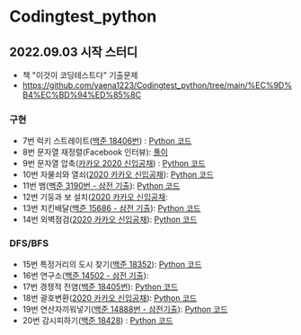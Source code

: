 # Codingtest_python

## 2022.09.03 시작 스터디 
- 책 "이것이 코딩테스트다" 기출문제
- https://github.com/yaena1223/Codingtest_python/tree/main/%EC%9D%B4%EC%BD%94%ED%85%8C

### 구현
- 7번 럭키 스트레이트([백준 18406번](https://www.acmicpc.net/problem/18406)) : [Python 코드](https://github.com/yaena1223/Codingtest_python/blob/main/%EC%9D%B4%EC%BD%94%ED%85%8C/%EA%B5%AC%ED%98%84/exam_07.py)
- 8번 문자열 재정렬(Facebook 인터뷰): [풀이](https://github.com/yaena1223/Codingtest_python/blob/main/%EC%9D%B4%EC%BD%94%ED%85%8C/%EA%B5%AC%ED%98%84/exam_08.py)
- 9번 문자열 압축([카카오 2020 신입공채](https://school.programmers.co.kr/learn/courses/30/lessons/60057)) : [Python 코드](https://github.com/yaena1223/Codingtest_python/commit/a893345e7f7ca088f83506fadb01b2fb4561193e)
- 10번 자물쇠와 열쇠([2020 카카오 신입공채](https://school.programmers.co.kr/learn/courses/30/lessons/60059)): [Python 코드](https://github.com/yaena1223/Codingtest_python/blob/main/%EC%9D%B4%EC%BD%94%ED%85%8C/%EA%B5%AC%ED%98%84/exam_10.py)
- 11번 뱀([백준 3190번 - 삼전 기출](https://www.acmicpc.net/problem/3190)): [Python 코드](https://github.com/yaena1223/Codingtest_python/blob/main/%EC%9D%B4%EC%BD%94%ED%85%8C/%EA%B5%AC%ED%98%84/exam_11.py)
- 12번 기둥과 보 설치([2020 카카오 신입공채](https://school.programmers.co.kr/learn/courses/30/lessons/60061): 
- 13번 치킨배달([백준 15686 - 삼전 기출](https://www.acmicpc.net/problem/15686)): [Python 코드](https://github.com/yaena1223/Codingtest_python/blob/main/%EC%9D%B4%EC%BD%94%ED%85%8C/%EA%B5%AC%ED%98%84/exam_13.py)
- 14번 외벽점검([2020 카카오 신입공채](https://school.programmers.co.kr/learn/courses/30/lessons/60062)): [Python 코드](https://github.com/yaena1223/Codingtest_python/blob/main/%EC%9D%B4%EC%BD%94%ED%85%8C/%EA%B5%AC%ED%98%84/exam_14.py)

### DFS/BFS
- 15번 특정거리의 도시 찾기([백준 18352](https://www.acmicpc.net/problem/18352)): [Python 코드](https://github.com/yaena1223/Codingtest_python/blob/main/%EC%9D%B4%EC%BD%94%ED%85%8C/DFS%2CBFS/exam_15.py)
- 16번 연구소([백준 14502 - 삼전 기출](https://www.acmicpc.net/problem/14502)): 
- 17번 경쟁적 전염([백준 18405번](https://www.acmicpc.net/problem/18405)): [Python 코드](https://github.com/yaena1223/Codingtest_python/blob/main/%EC%9D%B4%EC%BD%94%ED%85%8C/DFS%2CBFS/exam_17.py)
- 18번 괄호변환([2020 카카오 신입공채](https://school.programmers.co.kr/learn/courses/30/lessons/60058)): [Python 코드](https://github.com/yaena1223/Codingtest_python/blob/main/%EC%9D%B4%EC%BD%94%ED%85%8C/DFS%2CBFS/exam_18.py)
- 19번 연산자끼워넣기([백준 14888번 - 삼전기출](https://www.acmicpc.net/problem/14888)): [Python 코드](https://github.com/yaena1223/Codingtest_python/blob/main/%EC%9D%B4%EC%BD%94%ED%85%8C/DFS%2CBFS/exam_19.py)
- 20번 감시피하기([백준 18428](https://www.acmicpc.net/problem/18428)) : [Python 코드](https://github.com/yaena1223/Codingtest_python/blob/main/%EC%9D%B4%EC%BD%94%ED%85%8C/DFS%2CBFS/exam_20.py)
